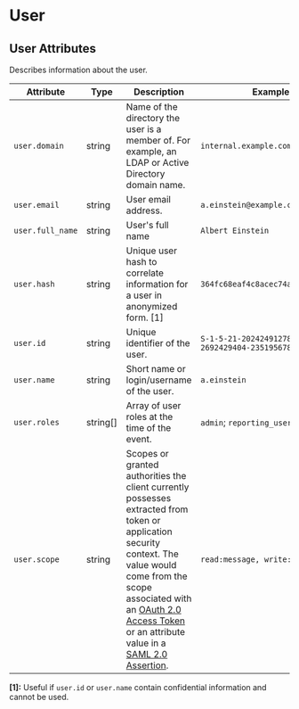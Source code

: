 <!--- Hugo front matter used to generate the website version of this page:
--->

<!-- NOTE: THIS FILE IS AUTOGENERATED. DO NOT EDIT BY HAND. -->
<!-- see templates/registry/markdown/attribute_namespace.md.j2 -->

# User

## User Attributes

Describes information about the user.

| Attribute        | Type     | Description                                                                                                                                                                                                                                                                                                                                                                             | Examples                                           | Stability                                                        |
| ---------------- | -------- | --------------------------------------------------------------------------------------------------------------------------------------------------------------------------------------------------------------------------------------------------------------------------------------------------------------------------------------------------------------------------------------- | -------------------------------------------------- | ---------------------------------------------------------------- |
| `user.domain`    | string   | Name of the directory the user is a member of. For example, an LDAP or Active Directory domain name.                                                                                                                                                                                                                                                                                    | `internal.example.com`                             | ![Experimental](https://img.shields.io/badge/-experimental-blue) |
| `user.email`     | string   | User email address.                                                                                                                                                                                                                                                                                                                                                                     | `a.einstein@example.com`                           | ![Experimental](https://img.shields.io/badge/-experimental-blue) |
| `user.full_name` | string   | User's full name                                                                                                                                                                                                                                                                                                                                                                        | `Albert Einstein`                                  | ![Experimental](https://img.shields.io/badge/-experimental-blue) |
| `user.hash`      | string   | Unique user hash to correlate information for a user in anonymized form. [1]                                                                                                                                                                                                                                                                                                            | `364fc68eaf4c8acec74a4e52d7d1feaa`                 | ![Experimental](https://img.shields.io/badge/-experimental-blue) |
| `user.id`        | string   | Unique identifier of the user.                                                                                                                                                                                                                                                                                                                                                          | `S-1-5-21-202424912787-2692429404-2351956786-1000` | ![Experimental](https://img.shields.io/badge/-experimental-blue) |
| `user.name`      | string   | Short name or login/username of the user.                                                                                                                                                                                                                                                                                                                                               | `a.einstein`                                       | ![Experimental](https://img.shields.io/badge/-experimental-blue) |
| `user.roles`     | string[] | Array of user roles at the time of the event.                                                                                                                                                                                                                                                                                                                                           | `admin`; `reporting_user`                          | ![Experimental](https://img.shields.io/badge/-experimental-blue) |
| `user.scope`     | string   | Scopes or granted authorities the client currently possesses extracted from token or application security context. The value would come from the scope associated with an [OAuth 2.0 Access Token](https://tools.ietf.org/html/rfc6749#section-3.3) or an attribute value in a [SAML 2.0 Assertion](http://docs.oasis-open.org/security/saml/Post2.0/sstc-saml-tech-overview-2.0.html). | `read:message, write:files`                        | ![Experimental](https://img.shields.io/badge/-experimental-blue) |

**[1]:** Useful if `user.id` or `user.name` contain confidential information and cannot be used.
